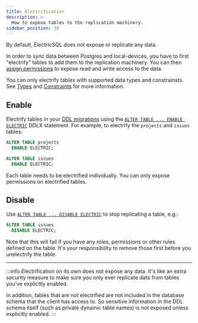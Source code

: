 ```yaml
---
title: Electrification
description: >-
  How to expose tables to the replication machinery.
sidebar_position: 30
---
```


By default, ElectricSQL does not expose or replicate any data.

In order to sync data between Postgres and local-devices, you have to first "electrify" tables to add them to the replication machinery. You can then [assign permissions](./permissions.md) to expose read and write access to the data.

You can only electrify tables with supported data types and constrainsts. See [Types](./types.md) and [Constraints](./constraints.md) for more information.

## Enable

Electrify tables in your [DDL migrations](./migrations.md) using the [`ALTER TABLE ... ENABLE ELECTRIC`](../../api/ddlx#enable) DDLX statement. For example, to electrify the `projects` and `issues` tables:

```sql
ALTER TABLE projects
  ENABLE ELECTRIC;

ALTER TABLE issues
  ENABLE ELECTRIC;
```

Each table needs to be electrified individually. You can only expose permissions on electrified tables.

## Disable

Use [`ALTER TABLE ... DISABLE ELECTRIC`](../../api/ddlx#disable) to stop replicating a table, e.g.:

```sql
ALTER TABLE issues
  DISABLE ELECTRIC;
```

Note that this will fail if you have any roles, permissions or other rules defined on the table. It's your responsibility to remove those first before you unelectrify the table.

<div className="pb-3">
  <hr className="doc-divider" />
</div>

:::info
Electrification on its own does not expose any data. It's like an extra security measure to make sure you only ever replicate data from tables you've explicitly enabled.

In addition, tables that are not electrified are not included in the database schema that the client has access to. So sensitive information in the DDL schema itself (such as private dynamic table names) is not exposed unless explicitly enabled.
:::
